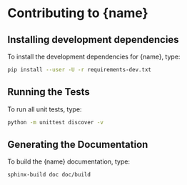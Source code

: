 # Contributing to {name}

## Installing development dependencies

To install the development dependencies for {name}, type:

```sh
pip install --user -U -r requirements-dev.txt
```

## Running the Tests

To run all unit tests, type:

```sh
python -m unittest discover -v
```

## Generating the Documentation

To build the {name} documentation, type:

```sh
sphinx-build doc doc/build
```
